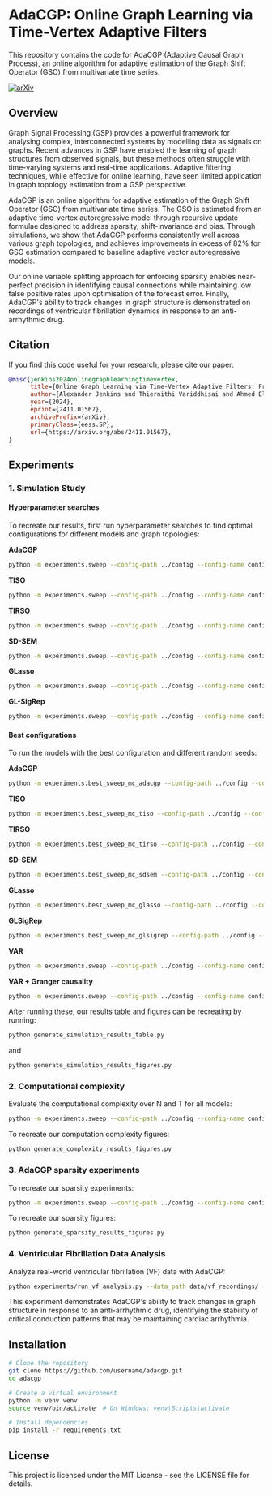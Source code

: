 # AdaCGP: Online Graph Learning via Time-Vertex Adaptive Filters

This repository contains the code for AdaCGP (Adaptive Causal Graph Process), an online algorithm for adaptive estimation of the Graph Shift Operator (GSO) from multivariate time series.

[![arXiv](https://img.shields.io/badge/arXiv-2411.01567-b31b1b.svg)](https://arxiv.org/abs/2411.01567)

## Overview

Graph Signal Processing (GSP) provides a powerful framework for analysing complex, interconnected systems by modelling data as signals on graphs. Recent advances in GSP have enabled the learning of graph structures from observed signals, but these methods often struggle with time-varying systems and real-time applications. Adaptive filtering techniques, while effective for online learning, have seen limited application in graph topology estimation from a GSP perspective.

AdaCGP is an online algorithm for adaptive estimation of the Graph Shift Operator (GSO) from multivariate time series. The GSO is estimated from an adaptive time-vertex autoregressive model through recursive update formulae designed to address sparsity, shift-invariance and bias. Through simulations, we show that AdaCGP performs consistently well across various graph topologies, and achieves improvements in excess of 82% for GSO estimation compared to baseline adaptive vector autoregressive models.

Our online variable splitting approach for enforcing sparsity enables near-perfect precision in identifying causal connections while maintaining low false positive rates upon optimisation of the forecast error. Finally, AdaCGP's ability to track changes in graph structure is demonstrated on recordings of ventricular fibrillation dynamics in response to an anti-arrhythmic drug.

## Citation

If you find this code useful for your research, please cite our paper:

```bibtex
@misc{jenkins2024onlinegraphlearningtimevertex,
      title={Online Graph Learning via Time-Vertex Adaptive Filters: From Theory to Cardiac Fibrillation}, 
      author={Alexander Jenkins and Thiernithi Variddhisai and Ahmed El-Medany and Fu Siong Ng and Danilo Mandic},
      year={2024},
      eprint={2411.01567},
      archivePrefix={arXiv},
      primaryClass={eess.SP},
      url={https://arxiv.org/abs/2411.01567}, 
}
```

## Experiments

### 1. Simulation Study

#### Hyperparameter searches
To recreate our results, first run hyperparameter searches to find optimal configurations for different models and graph topologies:

**AdaCGP**
```bash
python -m experiments.sweep --config-path ../config --config-name config_sweep
```

**TISO**
```bash
python -m experiments.sweep --config-path ../config --config-name config_sweep_tiso
```

**TIRSO**
```bash
python -m experiments.sweep --config-path ../config --config-name config_sweep_tirso
```

**SD-SEM**
```bash
python -m experiments.sweep --config-path ../config --config-name config_sweep_sdsem
```

**GLasso**
```bash
python -m experiments.sweep --config-path ../config --config-name config_sweep_glasso
```

**GL-SigRep**
```bash
python -m experiments.sweep --config-path ../config --config-name config_sweep_glsigrep
```

#### Best configurations

To run the models with the best configuration and different random seeds:

**AdaCGP**
```bash
python -m experiments.best_sweep_mc_adacgp --config-path ../config --config-name config_best_sweep_mc
```

**TISO**
```bash
python -m experiments.best_sweep_mc_tiso --config-path ../config --config-name config_best_sweep_mc_tiso
```

**TIRSO**
```bash
python -m experiments.best_sweep_mc_tirso --config-path ../config --config-name config_best_sweep_mc_tirso
```

**SD-SEM**
```bash
python -m experiments.best_sweep_mc_sdsem --config-path ../config --config-name config_best_sweep_mc_sdsem
```

**GLasso**
```bash
python -m experiments.best_sweep_mc_glasso --config-path ../config --config-name config_best_sweep_mc_glasso
```

**GLSigRep**
```bash
python -m experiments.best_sweep_mc_glsigrep --config-path ../config --config-name config_best_sweep_mc_glsigrep
```

**VAR**
```bash
python -m experiments.sweep --config-path ../config --config-name config_sweep_mc_var
```

**VAR + Granger causality**
```bash
python -m experiments.sweep --config-path ../config --config-name config_sweep_mc_granger
```

After running these, our results table and figures can be recreating by running:
```bash
python generate_simulation_results_table.py
```
and
```bash
python generate_simulation_results_figures.py
```

### 2. Computational complexity

Evaluate the computational complexity over N and T for all models:
```bash
python -m experiments.sweep --config-path ../config --config-name config_complexity_sweep
```

To recreate our computation complexity figures:
```bash
python generate_complexity_results_figures.py
```

### 3. AdaCGP sparsity experiments

To recreate our sparsity experiments:

```bash
python -m experiments.sweep --config-path ../config --config-name config_sweep_sparsity
```

To recreate our sparsity figures:
```bash
python generate_sparsity_results_figures.py
```

### 4. Ventricular Fibrillation Data Analysis

Analyze real-world ventricular fibrillation (VF) data with AdaCGP:

```bash
python experiments/run_vf_analysis.py --data_path data/vf_recordings/ --drug flecainide
```

This experiment demonstrates AdaCGP's ability to track changes in graph structure in response to an anti-arrhythmic drug, identifying the stability of critical conduction patterns that may be maintaining cardiac arrhythmia.

## Installation

```bash
# Clone the repository
git clone https://github.com/username/adacgp.git
cd adacgp

# Create a virtual environment
python -m venv venv
source venv/bin/activate  # On Windows: venv\Scripts\activate

# Install dependencies
pip install -r requirements.txt
```

## License

This project is licensed under the MIT License - see the LICENSE file for details.
